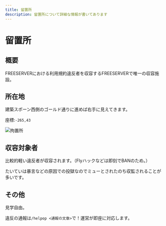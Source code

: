 ```yaml
---
title: 留置所
description: 留置所について詳細な情報が書いてあります
---
```

# 留置所

## 概要

FREESERVERにおける利用規約違反者を収容するFREESERVERで唯一の収容施設。

## 所在地

建築スポーン西側のゴールド通りに進めば右手に見えてきます。

座標:`-265,43`

![拘置所](https://imgur.com/sBgKu7y.png)

## 収容対象者

比較的軽い違反者が収容されます。（Flyハックなどは即刻でBANのため。）

たいていは暴言などの原因での投獄なのでミューとされたのち収監されることが多いです。

## その他

見学自由。

違反の通報は`/helpop <通報の文章>`で！運営が即座に対応します。

